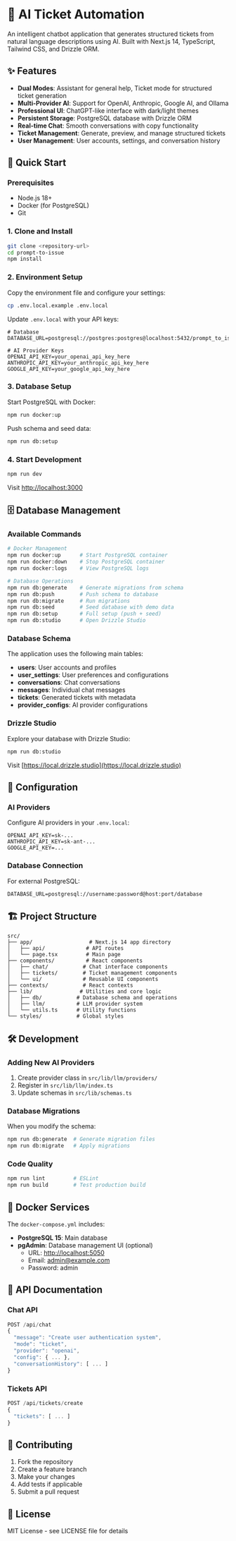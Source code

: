 # 🎯 AI Ticket Automation

An intelligent chatbot application that generates structured tickets from natural language descriptions using AI. Built with Next.js 14, TypeScript, Tailwind CSS, and Drizzle ORM.

## ✨ Features

- **Dual Modes**: Assistant for general help, Ticket mode for structured ticket generation
- **Multi-Provider AI**: Support for OpenAI, Anthropic, Google AI, and Ollama
- **Professional UI**: ChatGPT-like interface with dark/light themes
- **Persistent Storage**: PostgreSQL database with Drizzle ORM
- **Real-time Chat**: Smooth conversations with copy functionality
- **Ticket Management**: Generate, preview, and manage structured tickets
- **User Management**: User accounts, settings, and conversation history

## 🚀 Quick Start

### Prerequisites

- Node.js 18+ 
- Docker (for PostgreSQL)
- Git

### 1. Clone and Install

```bash
git clone <repository-url>
cd prompt-to-issue
npm install
```

### 2. Environment Setup

Copy the environment file and configure your settings:

```bash
cp .env.local.example .env.local
```

Update `.env.local` with your API keys:

```env
# Database
DATABASE_URL=postgresql://postgres:postgres@localhost:5432/prompt_to_issue

# AI Provider Keys
OPENAI_API_KEY=your_openai_api_key_here
ANTHROPIC_API_KEY=your_anthropic_api_key_here
GOOGLE_API_KEY=your_google_api_key_here
```

### 3. Database Setup

Start PostgreSQL with Docker:

```bash
npm run docker:up
```

Push schema and seed data:

```bash
npm run db:setup
```

### 4. Start Development

```bash
npm run dev
```

Visit [http://localhost:3000](http://localhost:3000)

## 🗄️ Database Management

### Available Commands

```bash
# Docker Management
npm run docker:up      # Start PostgreSQL container
npm run docker:down    # Stop PostgreSQL container
npm run docker:logs    # View PostgreSQL logs

# Database Operations
npm run db:generate    # Generate migrations from schema
npm run db:push        # Push schema to database
npm run db:migrate     # Run migrations
npm run db:seed        # Seed database with demo data
npm run db:setup       # Full setup (push + seed)
npm run db:studio      # Open Drizzle Studio
```

### Database Schema

The application uses the following main tables:

- **users**: User accounts and profiles
- **user_settings**: User preferences and configurations
- **conversations**: Chat conversations
- **messages**: Individual chat messages
- **tickets**: Generated tickets with metadata
- **provider_configs**: AI provider configurations

### Drizzle Studio

Explore your database with Drizzle Studio:

```bash
npm run db:studio
```

Visit [https://local.drizzle.studio](https://local.drizzle.studio)

## 🔧 Configuration

### AI Providers

Configure AI providers in your `.env.local`:

```env
OPENAI_API_KEY=sk-...
ANTHROPIC_API_KEY=sk-ant-...
GOOGLE_API_KEY=...
```

### Database Connection

For external PostgreSQL:

```env
DATABASE_URL=postgresql://username:password@host:port/database
```

## 🏗️ Project Structure

```
src/
├── app/                  # Next.js 14 app directory
│   ├── api/             # API routes
│   └── page.tsx         # Main page
├── components/          # React components
│   ├── chat/           # Chat interface components
│   ├── tickets/        # Ticket management components
│   └── ui/             # Reusable UI components
├── contexts/           # React contexts
├── lib/               # Utilities and core logic
│   ├── db/           # Database schema and operations
│   ├── llm/          # LLM provider system
│   └── utils.ts      # Utility functions
└── styles/           # Global styles
```

## 🛠️ Development

### Adding New AI Providers

1. Create provider class in `src/lib/llm/providers/`
2. Register in `src/lib/llm/index.ts`
3. Update schemas in `src/lib/schemas.ts`

### Database Migrations

When you modify the schema:

```bash
npm run db:generate  # Generate migration files
npm run db:migrate   # Apply migrations
```

### Code Quality

```bash
npm run lint         # ESLint
npm run build        # Test production build
```

## 🐳 Docker Services

The `docker-compose.yml` includes:

- **PostgreSQL 15**: Main database
- **pgAdmin**: Database management UI (optional)
  - URL: [http://localhost:5050](http://localhost:5050)
  - Email: admin@example.com
  - Password: admin

## 📝 API Documentation

### Chat API

```typescript
POST /api/chat
{
  "message": "Create user authentication system",
  "mode": "ticket",
  "provider": "openai",
  "config": { ... },
  "conversationHistory": [ ... ]
}
```

### Tickets API

```typescript
POST /api/tickets/create
{
  "tickets": [ ... ]
}
```

## 🤝 Contributing

1. Fork the repository
2. Create a feature branch
3. Make your changes
4. Add tests if applicable
5. Submit a pull request

## 📄 License

MIT License - see LICENSE file for details
